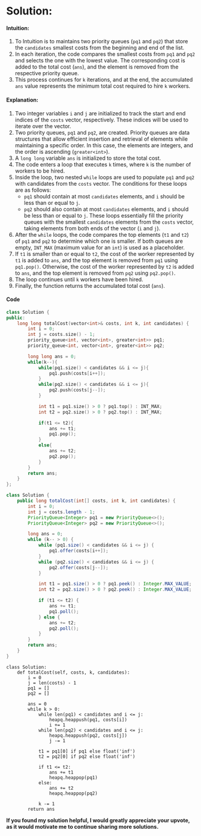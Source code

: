# Solution:

#### Intuition:

1. To Intuition is to maintains two priority queues (`pq1` and `pq2`) that store the `candidates` smallest costs from the beginning and end of the list. 
2. In each iteration, the code compares the smallest costs from `pq1` and `pq2` and selects the one with the lowest value. The corresponding cost is added to the total cost (`ans`), and the element is removed from the respective priority queue. 
3. This process continues for `k` iterations, and at the end, the accumulated `ans` value represents the minimum total cost required to hire `k` workers.

#### Explanation:

1. Two integer variables `i` and `j` are initialized to track the start and end indices of the `costs` vector, respectively. These indices will be used to iterate over the vector.
2. Two priority queues, `pq1` and `pq2`, are created. Priority queues are data structures that allow efficient insertion and retrieval of elements while maintaining a specific order. In this case, the elements are integers, and the order is ascending (`greater<int>`).
3. A `long long` variable `ans` is initialized to store the total cost.
4. The code enters a loop that executes `k` times, where `k` is the number of workers to be hired.
5. Inside the loop, two nested `while` loops are used to populate `pq1` and `pq2` with candidates from the `costs` vector. The conditions for these loops are as follows:
   - `pq1` should contain at most `candidates` elements, and `i` should be less than or equal to `j`.
   - `pq2` should also contain at most `candidates` elements, and `i` should be less than or equal to `j`.
   These loops essentially fill the priority queues with the smallest `candidates` elements from the `costs` vector, taking elements from both ends of the vector (`i` and `j`).
6. After the `while` loops, the code compares the top elements (`t1` and `t2`) of `pq1` and `pq2` to determine which one is smaller. If both queues are empty, `INT_MAX` (maximum value for an `int`) is used as a placeholder.
7. If `t1` is smaller than or equal to `t2`, the cost of the worker represented by `t1` is added to `ans`, and the top element is removed from `pq1` using `pq1.pop()`. Otherwise, the cost of the worker represented by `t2` is added to `ans`, and the top element is removed from `pq2` using `pq2.pop()`.
8. The loop continues until `k` workers have been hired.
9. Finally, the function returns the accumulated total cost (`ans`).

#### Code
```cpp
class Solution {
public:
    long long totalCost(vector<int>& costs, int k, int candidates) {
        int i = 0;
        int j = costs.size() - 1;
        priority_queue<int, vector<int>, greater<int>> pq1;
        priority_queue<int, vector<int>, greater<int>> pq2;

        long long ans = 0;
        while(k--){
            while(pq1.size() < candidates && i <= j){
                pq1.push(costs[i++]);
            }
            while(pq2.size() < candidates && i <= j){
                pq2.push(costs[j--]);
            }

            int t1 = pq1.size() > 0 ? pq1.top() : INT_MAX;
            int t2 = pq2.size() > 0 ? pq2.top() : INT_MAX;

            if(t1 <= t2){
                ans += t1;
                pq1.pop();
            }
            else{
                ans += t2;
                pq2.pop();
            }
        }
        return ans;
    }
};
```
```Java
class Solution {
    public long totalCost(int[] costs, int k, int candidates) {
        int i = 0;
        int j = costs.length - 1;
        PriorityQueue<Integer> pq1 = new PriorityQueue<>();
        PriorityQueue<Integer> pq2 = new PriorityQueue<>();

        long ans = 0;
        while (k-- > 0) {
            while (pq1.size() < candidates && i <= j) {
                pq1.offer(costs[i++]);
            }
            while (pq2.size() < candidates && i <= j) {
                pq2.offer(costs[j--]);
            }

            int t1 = pq1.size() > 0 ? pq1.peek() : Integer.MAX_VALUE;
            int t2 = pq2.size() > 0 ? pq2.peek() : Integer.MAX_VALUE;

            if (t1 <= t2) {
                ans += t1;
                pq1.poll();
            } else {
                ans += t2;
                pq2.poll();
            }
        }
        return ans;
    }
}
```
```Python3
class Solution:
    def totalCost(self, costs, k, candidates):
        i = 0
        j = len(costs) - 1
        pq1 = []
        pq2 = []

        ans = 0
        while k > 0:
            while len(pq1) < candidates and i <= j:
                heapq.heappush(pq1, costs[i])
                i += 1
            while len(pq2) < candidates and i <= j:
                heapq.heappush(pq2, costs[j])
                j -= 1

            t1 = pq1[0] if pq1 else float('inf')
            t2 = pq2[0] if pq2 else float('inf')

            if t1 <= t2:
                ans += t1
                heapq.heappop(pq1)
            else:
                ans += t2
                heapq.heappop(pq2)

            k -= 1
        return ans
```

**If you found my solution helpful, I would greatly appreciate your upvote, as it would motivate me to continue sharing more solutions.**